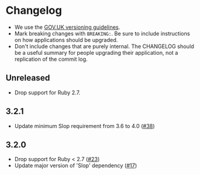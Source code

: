 # Changelog

- We use the [GOV.UK versioning guidelines](https://docs.publishing.service.gov.uk/manual/publishing-a-ruby-gem.html#versioning).
- Mark breaking changes with `BREAKING:`. Be sure to include instructions on how applications should be upgraded.
- Don't include changes that are purely internal. The CHANGELOG should be a
  useful summary for people upgrading their application, not a replication
  of the commit log.

## Unreleased

* Drop support for Ruby 2.7.

## 3.2.1

- Update minimum Slop requirement from 3.6 to 4.0 ([#38](https://github.com/alphagov/govuk_seed_crawler/pull/38))

## 3.2.0

- Drop support for Ruby < 2.7 ([#23](https://github.com/alphagov/govuk_seed_crawler/pull/23))
- Update major version of 'Slop' dependency ([#17](https://github.com/alphagov/govuk_seed_crawler/pull/17))
